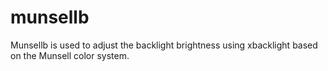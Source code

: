 # munsellb
Munsellb is used to adjust the backlight brightness using xbacklight based on the Munsell color system.
